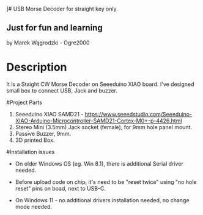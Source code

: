 ]# USB Morse Decoder for straight key only.
## Just for fun and learning

by
Marek Wągrodzki - Ogre2000

# Description
It is a Staight CW Morse Decoder on Seeeduino XIAO board.
I've designed small box to connect USB, Jack and buzzer.

#Project Parts
1. Seeeduino XIAO SAMD21 - https://www.seeedstudio.com/Seeeduino-XIAO-Arduino-Microcontroller-SAMD21-Cortex-M0+-p-4426.html
2. Stereo Mini (3.5mm) Jack socket (female), for 9mm hole panel mount.
3. Passive Buzzer, 9mm.
4. 3D printed Box.

#Installation issues
- On older Windows OS (eg. Win 8.1), there is additional Serial driver needed.
- Before upload code on chip, it's need to be "reset twice" using "no hole reset" pins on boad, next to USB-C.

- On Windows 11 - no additional drivers installation needed, no change mode needed.
